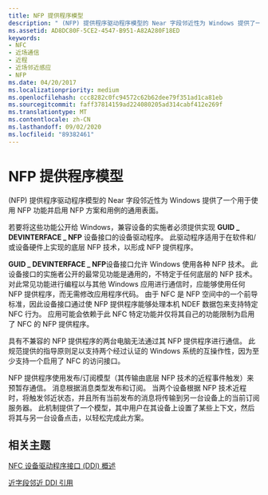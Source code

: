 ```yaml
---
title: NFP 提供程序模型
description: " (NFP) 提供程序驱动程序模型的 Near 字段邻近性为 Windows 提供了一个用于使用 NFP 功能并启用 NFP 方案和用例的通用表面。"
ms.assetid: AD8DC80F-5CE2-4547-B951-A82A280F18ED
keywords:
- NFC
- 近场通信
- 近程
- 近场邻近感应
- NFP
ms.date: 04/20/2017
ms.localizationpriority: medium
ms.openlocfilehash: ccc8282c0fc94572c62b62dee79f351ad1ca81eb
ms.sourcegitcommit: faff37814159ad224080205ad314cabf412e269f
ms.translationtype: MT
ms.contentlocale: zh-CN
ms.lasthandoff: 09/02/2020
ms.locfileid: "89382461"
---
```

# <a name="nfp-provider-model"></a>NFP 提供程序模型

 (NFP) 提供程序驱动程序模型的 Near 字段邻近性为 Windows 提供了一个用于使用 NFP 功能并启用 NFP 方案和用例的通用表面。

若要将这些功能公开给 Windows，兼容设备的实施者必须提供实现 **GUID \_ DEVINTERFACE \_ NFP** 设备接口的设备驱动程序。 此驱动程序适用于在软件和/或设备硬件上实现的底层 NFP 技术，以形成 NFP 提供程序。

**GUID \_ DEVINTERFACE \_ NFP**设备接口允许 Windows 使用各种 NFP 技术。 此设备接口的实施者公开的最常见功能是通用的，不特定于任何底层的 NFP 技术。 对此常见功能进行编程以与其他 Windows 应用进行通信时，应能够使用任何 NFP 提供程序，而无需修改应用程序代码。 由于 NFC 是 NFP 空间中的一个前导标准，因此设备接口通过使 NFP 提供程序能够处理本机 NDEF 数据包来支持特定 NFC 行为。 应用可能会依赖于此 NFC 特定功能并仅将其自己的功能限制为启用了 NFC 的 NFP 提供程序。

具有不兼容的 NFP 提供程序的两台电脑无法通过其 NFP 提供程序进行通信。 此规范提供的指导原则足以支持两个经过认证的 Windows 系统的互操作性，因为至少支持一个启用了 NFC 的访问接口。

NFP 提供程序使用发布/订阅模型（其传输由底层 NFP 技术的近程事件触发）来预暂存通信。 消息根据消息类型发布和订阅。 当两个设备根据 NFP 技术近程时，将触发邻近状态，并且所有当前发布的消息将传输到另一台设备上的当前订阅服务器。 此机制提供了一个模型，其中用户在其设备上设置了某些上下文，然后将其与另一台设备点击，以轻松完成此方案。

## <a name="related-topics"></a>相关主题

[NFC 设备驱动程序接口 (DDI) 概述](/windows-hardware/drivers/ddi/index)  

[近字段邻近 DDI 引用](/windows-hardware/drivers/ddi/index)